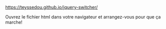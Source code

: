 https://teyssedou.github.io/jquery-switcher/




Ouvrez le fichier html dans votre navigateur et arrangez-vous pour que ça marche!
